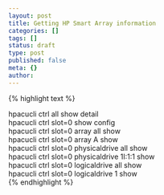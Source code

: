 ```yaml
---
layout: post
title: Getting HP Smart Array information
categories: []
tags: []
status: draft
type: post
published: false
meta: {}
author: 
---
```

<p>{% highlight text %}</p>
<p>hpacucli ctrl all show detail<br />
hpacucli ctrl slot=0 show config<br />
hpacucli ctrl slot=0 array all show<br />
hpacucli ctrl slot=0 array A show<br />
hpacucli ctrl slot=0 physicaldrive all show<br />
hpacucli ctrl slot=0 physicaldrive 1I:1:1 show<br />
hpacucli ctrl slot=0 logicaldrive all show<br />
hpacucli ctrl slot=0 logicaldrive 1 show<br />
{% endhighlight %}</p>

